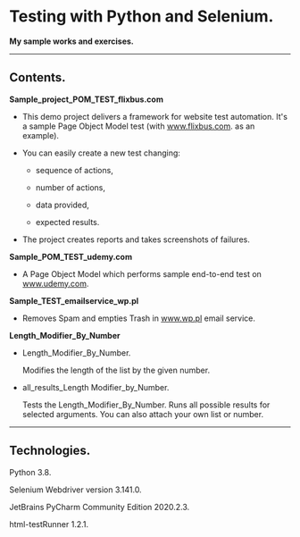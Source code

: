 # Testing with Python and Selenium.
**My sample works and exercises.**

---

## Contents.

**Sample_project_POM_TEST_flixbus.com**

- This demo project delivers a framework for website test automation. It's a sample Page Object Model test (with www.flixbus.com. as an example).

- You can easily create a new test changing:

  - sequence of actions,

  - number of actions,

  - data provided,

  - expected results.

- The project creates reports and takes screenshots of failures.

**Sample_POM_TEST_udemy.com**
- A Page Object Model which performs sample end-to-end test on www.udemy.com.

**Sample_TEST_emailservice_wp.pl**
- Removes Spam and empties Trash in www.wp.pl email service.

**Length_Modifier_By_Number**
- Length_Modifier_By_Number.

  Modifies the length of the list by the given number.
- all_results_Length Modifier_by_Number.

  Tests the Length_Modifier_By_Number. Runs all possible results for selected arguments. You can also attach your own list or number.

---

## Technologies.
Python 3.8.

Selenium Webdriver version 3.141.0.

JetBrains PyCharm Community Edition 2020.2.3.

html-testRunner 1.2.1.
